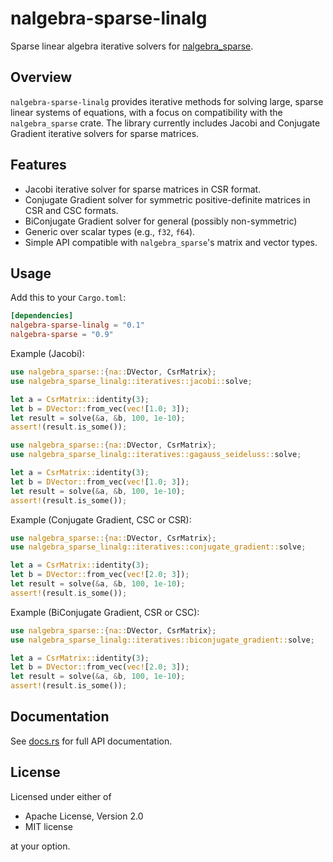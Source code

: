 # nalgebra-sparse-linalg

Sparse linear algebra iterative solvers for [nalgebra_sparse](https://crates.io/crates/nalgebra-sparse).

## Overview

`nalgebra-sparse-linalg` provides iterative methods for solving large, sparse linear systems of equations, with a focus on compatibility with the `nalgebra_sparse` crate. The library currently includes Jacobi and Conjugate Gradient iterative solvers for sparse matrices.

## Features

- Jacobi iterative solver for sparse matrices in CSR format.
- Conjugate Gradient solver for symmetric positive-definite matrices in CSR and CSC formats.
- BiConjugate Gradient solver for general (possibly non-symmetric)
- Generic over scalar types (e.g., `f32`, `f64`).
- Simple API compatible with `nalgebra_sparse`'s matrix and vector types.

## Usage

Add this to your `Cargo.toml`:

```toml
[dependencies]
nalgebra-sparse-linalg = "0.1"
nalgebra-sparse = "0.9"
```

Example (Jacobi):

```rust
use nalgebra_sparse::{na::DVector, CsrMatrix};
use nalgebra_sparse_linalg::iteratives::jacobi::solve;

let a = CsrMatrix::identity(3);
let b = DVector::from_vec(vec![1.0; 3]);
let result = solve(&a, &b, 100, 1e-10);
assert!(result.is_some());
```

```rust
use nalgebra_sparse::{na::DVector, CsrMatrix};
use nalgebra_sparse_linalg::iteratives::gagauss_seideluss::solve;

let a = CsrMatrix::identity(3);
let b = DVector::from_vec(vec![1.0; 3]);
let result = solve(&a, &b, 100, 1e-10);
assert!(result.is_some());
```

Example (Conjugate Gradient, CSC or CSR):

```rust
use nalgebra_sparse::{na::DVector, CsrMatrix};
use nalgebra_sparse_linalg::iteratives::conjugate_gradient::solve;

let a = CsrMatrix::identity(3);
let b = DVector::from_vec(vec![2.0; 3]);
let result = solve(&a, &b, 100, 1e-10);
assert!(result.is_some());
```

Example (BiConjugate Gradient, CSR or CSC):

```rust
use nalgebra_sparse::{na::DVector, CsrMatrix};
use nalgebra_sparse_linalg::iteratives::biconjugate_gradient::solve;

let a = CsrMatrix::identity(3);
let b = DVector::from_vec(vec![2.0; 3]);
let result = solve(&a, &b, 100, 1e-10);
assert!(result.is_some());
```

## Documentation

See [docs.rs](https://docs.rs/nalgebra-sparse-linalg) for full API documentation.

## License

Licensed under either of

- Apache License, Version 2.0
- MIT license

at your option.
